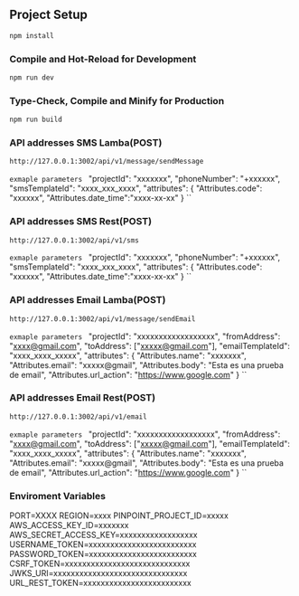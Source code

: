 
## Project Setup

```sh
npm install
```

### Compile and Hot-Reload for Development

```sh
npm run dev
```

### Type-Check, Compile and Minify for Production

```sh
npm run build
```

### API addresses SMS Lamba(POST)
```sh
http://127.0.0.1:3002/api/v1/message/sendMessage
```
``exmaple parameters
``
    "projectId": "xxxxxxx", 
	"phoneNumber": "+xxxxxx", 
	"smsTemplateId": "xxxx_xxx_xxxx", 
	"attributes": {
		"Attributes.code": "xxxxxx",
		"Attributes.date_time":"xxxx-xx-xx"
	}
``

### API addresses SMS Rest(POST)
```sh
http://127.0.0.1:3002/api/v1/sms
```
``exmaple parameters
``
   "projectId": "xxxxxxx", 
	"phoneNumber": "+xxxxxx", 
	"smsTemplateId": "xxxx_xxx_xxxx", 
	"attributes": {
		"Attributes.code": "xxxxxx",
		"Attributes.date_time":"xxxx-xx-xx"
	}
``

### API addresses Email Lamba(POST)
```sh
http://127.0.0.1:3002/api/v1/message/sendEmail
```
``exmaple parameters
``
   "projectId": "xxxxxxxxxxxxxxxxxx", 
	"fromAddress": "xxxx@gmail.com", 
	"toAddress": ["xxxxx@gmail.com"], 
	"emailTemplateId": "xxxx_xxxx_xxxxx", 
	"attributes": {
		"Attributes.name": "xxxxxxx",
		"Attributes.email": "xxxxx@gmail",
		"Attributes.body": "Esta es una prueba de email",
		"Attributes.url_action": "https://www.google.com"
	}
``


### API addresses Email Rest(POST)
```sh
http://127.0.0.1:3002/api/v1/email
```
``exmaple parameters
``
   "projectId": "xxxxxxxxxxxxxxxxxx", 
	"fromAddress": "xxxx@gmail.com", 
	"toAddress": ["xxxxx@gmail.com"], 
	"emailTemplateId": "xxxx_xxxx_xxxxx", 
	"attributes": {
		"Attributes.name": "xxxxxxx",
		"Attributes.email": "xxxxx@gmail",
		"Attributes.body": "Esta es una prueba de email",
		"Attributes.url_action": "https://www.google.com"
	}
``


### Enviroment Variables

PORT=XXXX
REGION=xxxx
PINPOINT_PROJECT_ID=xxxxx
AWS_ACCESS_KEY_ID=xxxxxxx
AWS_SECRET_ACCESS_KEY=xxxxxxxxxxxxxxxxxx
USERNAME_TOKEN=xxxxxxxxxxxxxxxxxxxxxxxxx
PASSWORD_TOKEN=xxxxxxxxxxxxxxxxxxxxxxxxx
CSRF_TOKEN=xxxxxxxxxxxxxxxxxxxxxxxxxxxxx
JWKS_URI=xxxxxxxxxxxxxxxxxxxxxxxxxxxxxxx
URL_REST_TOKEN=xxxxxxxxxxxxxxxxxxxxxxxxx




